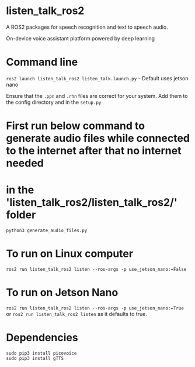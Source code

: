 # listen_talk_ros2
A ROS2 packages for speech recognition and text to speech audio.

On-device voice assistant platform powered by deep learning 

# Command line
`ros2 launch listen_talk_ros2 listen_talk.launch.py` - Default uses jetson nano

Ensure that the `.ppn` and `.rhn` files are correct for your system. Add them to the config directory and in the `setup.py`

# First run below command to generate audio files while connected to the internet after that no internet needed
# in the 'listen_talk_ros2/listen_talk_ros2/' folder
`python3 generate_audio_files.py`

# To run on Linux computer
`ros2 run listen_talk_ros2 listen --ros-args -p use_jetson_nano:=False`
# To run on Jetson Nano
`ros2 run listen_talk_ros2 listen --ros-args -p use_jetson_nano:=True` or `ros2 run listen_talk_ros2 listen` as it defaults to true.

# Dependencies
    sudo pip3 install picovoice
    sudo pip3 install gTTS

